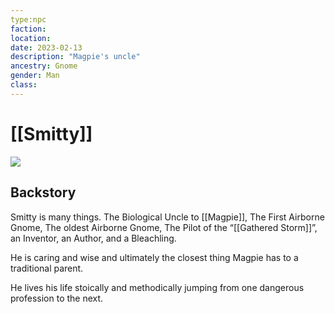 ```yaml
---
type:npc
faction:
location: 
date: 2023-02-13
description: "Magpie's uncle"
ancestry: Gnome
gender: Man
class: 
---
```

# [[Smitty]]
![](https://lh5.googleusercontent.com/wr0Zgf9Y-hORk2ffAtGVWXiXFXrMpY4VFXF-J1FEVJQM3ZQpaRMRgkQ1OLFhLyqOKDkf6cg-C63IOZHDu9XbavT0BxjEvuLzvm-kg8od6bx2PrGrfNKx8bIdp3i65WLovpM45dAEfyU4RodyR5e0eA)

## Backstory
Smitty is many things. The Biological Uncle to [[Magpie]], The First Airborne Gnome, The oldest Airborne Gnome, The Pilot of the “[[Gathered Storm]]”, an Inventor, an Author, and a Bleachling.

He is caring and wise and ultimately the closest thing Magpie has to a traditional parent.

He lives his life stoically and methodically jumping from one dangerous profession to the next.
